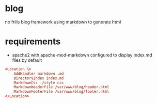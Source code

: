 # blog
no frills blog framework using markdown to generate html

# requirements
* apache2 with apache-mod-markdown configured to display index.md files by default
```/etc/apache2/mods-enabled/markdown.conf
<Location \> 
    AddHandler markdown .md                        
    DirectoryIndex index.md                     
    MarkdownCss ./style.css                 
    MarkdownHeaderFile /var/www/blog/header.html   
    MarkdownFooterFile /var/www/blog/footer.html                                                   
</Location>    
```

